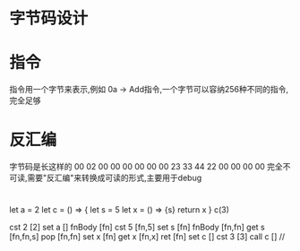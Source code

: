 # 字节码设计

# 指令
指令用一个字节来表示,例如 0a -> Add指令,一个字节可以容纳256种不同的指令,完全足够

# 反汇编
字节码是长这样的
00 02 00 00 00 00 00 00
23 33 44 22 00 00 00 00
完全不可读,需要"反汇编"来转换成可读的形式,主要用于debug

# 

let a = 2
let c = () => {
  let s = 5
  let x = () => {s}
  return x
}
c(3)

cst 2   [2]
set a   []
fnBody  [fn]
 cst 5  [fn,5]
 set s  [fn]
 fnBody [fn,fn]
  get s [fn,fn,s]
  pop   [fn,fn]
 set x  [fn]
 get x  [fn,x]
 ret    [fn]
set c   []
cst 3   [3]
call c  []
// 